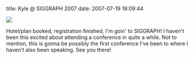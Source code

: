 title: Kyle @ SIGGRAPH 2007
date: 2007-07-19 19:09:44 

[![][1]][2]

Hotel/plan booked, registration finished, I'm goin' to SIGGRAPH! I haven't been this excited about attending a conference in quite a while. Not to mention, this is gonna be possibly the first conference I've been to where I haven't also been speaking. See you there! 

   [1]: http://images.nonpolynomial.com/nonpolynomial.com/blog/siggraph2007.jpg
   [2]: http://www.siggraph.org/s2007/

